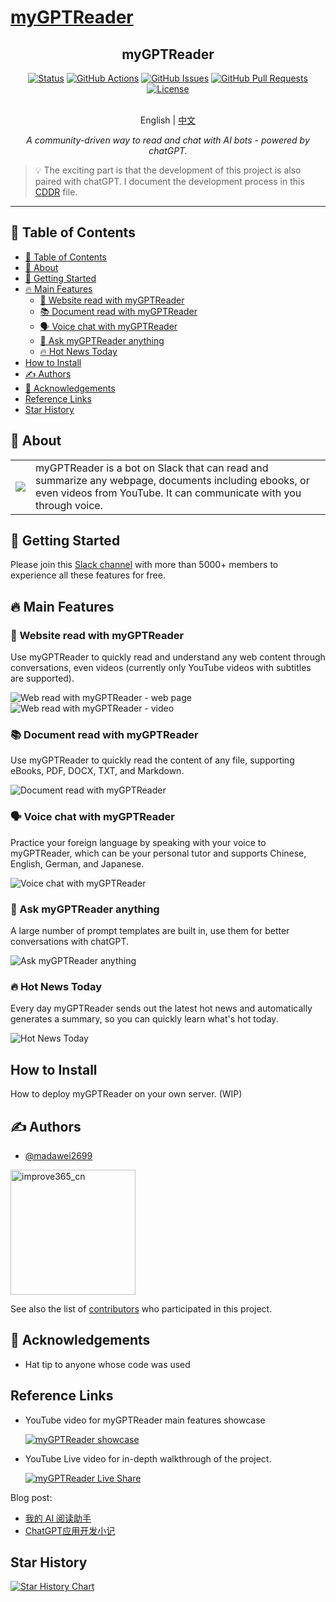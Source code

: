 # [myGPTReader](https://github.com/madawei2699/myGPTReader)

<h2 align="center">myGPTReader</h2>
<div align="center">

[![Status](https://img.shields.io/badge/status-active-success.svg)]()
[![GitHub Actions](https://github.com/madawei2699/myGPTReader/actions/workflows/fly.yml/badge.svg)]()
[![GitHub Issues](https://img.shields.io/github/issues/madawei2699/myGPTReader.svg)](https://github.com/madawei2699/myGPTReader/issues)
[![GitHub Pull Requests](https://img.shields.io/github/issues-pr/madawei2699/myGPTReader.svg)](https://github.com/madawei2699/myGPTReader/pulls)
[![License](https://img.shields.io/badge/license-MIT-blue.svg)](/LICENSE)

</div>
<p align="center">
    <br> English | <a href="README-CN.md">中文</a>
</p>
<p align="center">
    <em>A community-driven way to read and chat with AI bots - powered by chatGPT.</em>
</p>

> 💡 The exciting part is that the development of this project is also paired with chatGPT. I document the development process in this [CDDR](docs/CDDR.md) file.

---

## 📝 Table of Contents

- [📝 Table of Contents](#-table-of-contents)
- [🧐 About ](#-about-)
- [🏁 Getting Started ](#-getting-started-)
- [🔥 Main Features ](#-main-features-)
  - [📖 Website read with myGPTReader](#-website-read-with-mygptreader)
  - [📚 Document read with myGPTReader](#-document-read-with-mygptreader)
  - [🗣️ Voice chat with myGPTReader](#️-voice-chat-with-mygptreader)
  - [💬 Ask myGPTReader anything](#-ask-mygptreader-anything)
  - [🔥 Hot News Today](#-hot-news-today)
- [How to Install ](#how-to-install-)
- [✍️ Authors ](#️-authors-)
- [🎉 Acknowledgements ](#-acknowledgements-)
- [Reference Links ](#reference-links-)
- [Star History ](#star-history-)

## 🧐 About <a name = "about"></a>

<table style="border-collapse: collapse; border: none;">
  <tbody>
    <tr>
        <td>
          <img src="./web/landing/logo/my-gpt-reader-logo-1-removebg.png" data-canonical-src="./web/landing/logo/my-gpt-reader-logo-1-removebg.png"/>
        </td>
        <td>
          myGPTReader is a bot on Slack that can read and summarize any webpage, documents including ebooks, or even videos from YouTube. It can communicate with you through voice.
        </td>
    </tr>
  </tbody>
</table>

## 🏁 Getting Started <a name = "getting_started"></a>

Please join this [Slack channel](https://slack-redirect.i365.tech/) with more than 5000+ members to experience all these features for free.

## 🔥 Main Features <a name="main_features"></a>

### 📖 Website read with myGPTReader

Use myGPTReader to quickly read and understand any web content through conversations, even videos (currently only YouTube videos with subtitles are supported).

![Web read with myGPTReader - web page](https://user-images.githubusercontent.com/2446612/229781090-2be95df8-5197-4209-85a0-3753582f9b4e.gif)
![Web read with myGPTReader - video](https://user-images.githubusercontent.com/2446612/229781120-9fb9d94f-e545-40c1-a947-4a0131594911.gif)


### 📚 Document read with myGPTReader

Use myGPTReader to quickly read the content of any file, supporting eBooks, PDF, DOCX, TXT, and Markdown.

![Document read with myGPTReader](https://user-images.githubusercontent.com/2446612/229781163-cffd2d8b-4ee7-47b5-b970-37dd008c498b.gif)


### 🗣️ Voice chat with myGPTReader

Practice your foreign language by speaking with your voice to myGPTReader, which can be your personal tutor and supports Chinese, English, German, and Japanese.

![Voice chat with myGPTReader](https://user-images.githubusercontent.com/2446612/229781224-0267b06a-220a-488a-bc08-6e4d02cd6552.gif)


### 💬 Ask myGPTReader anything

A large number of prompt templates are built in, use them for better conversations with chatGPT.

![Ask myGPTReader anything](https://user-images.githubusercontent.com/2446612/229781297-a9404652-8f6c-4443-a645-e99bf50db7b1.gif)

### 🔥 Hot News Today

Every day myGPTReader sends out the latest hot news and automatically generates a summary, so you can quickly learn what's hot today.
  
![Hot News Today](https://user-images.githubusercontent.com/2446612/228729812-38c3137a-026e-4100-9fab-0b8f2a1215fc.gif)

## How to Install <a name = "how_to_install"></a>

How to deploy myGPTReader on your own server.
(WIP)

## ✍️ Authors <a name = "authors"></a>

- [@madawei2699](https://twitter.com/madawei2699)
<img src="https://github.com/madawei2699/myGPTReader/assets/2446612/0a50a222-74cf-490f-a3ad-613cbc5ebf91" alt="improve365_cn" style="width:200px;"/>

See also the list of [contributors](https://github.com/madawei2699/myGPTReader/contributors) who participated in this project.

## 🎉 Acknowledgements <a name = "acknowledgement"></a>

- Hat tip to anyone whose code was used

## Reference Links <a name = "reference_links"></a>

- YouTube video for myGPTReader main features showcase
  
  [![myGPTReader showcase](http://img.youtube.com/vi/qKS5Wwhrf5E/0.jpg)](https://youtu.be/qKS5Wwhrf5E)

- YouTube Live video for in-depth walkthrough of the project.
  
  [![myGPTReader Live Share](http://img.youtube.com/vi/XZIogwFU7jE/0.jpg)](https://www.youtube.com/live/XZIogwFU7jE?feature=share "myGPTReader Live Share")

Blog post:

- [我的 AI 阅读助手](https://www.bmpi.dev/self/my-gpt-reader/)
- [ChatGPT应用开发小记](https://www.bmpi.dev/dev/chatgpt-development-notes/my-gpt-reader/)

## Star History <a name = "star_history"></a>

[![Star History Chart](https://api.star-history.com/svg?repos=madawei2699/myGPTReader&type=Date)](https://star-history.com/#madawei2699/myGPTReader&Date)
